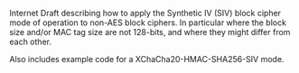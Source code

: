Internet Draft describing how to apply the Synthetic IV (SIV)
block cipher mode of operation to non-AES block ciphers. In particular
where the block size and/or MAC tag size are not 128-bits, and where
they might differ from each other.

Also includes example code for a XChaCha20-HMAC-SHA256-SIV mode.
